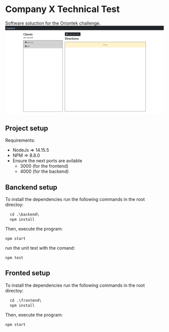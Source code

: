 ﻿# Company X Technical Test
Software soluction for the Oriontek challenge.
![](https://raw.githubusercontent.com/AlexitoReyes54/image/main/oriontek.PNG)
## Project setup
Requirements:
- NodeJs => 14.15.5
- NPM => 8.8.0
- Ensure the next ports are avilable
	- 3000 (for the frontend)
	- 4000 (for the backend)

## Banckend setup
To install the dependencies run the following commands in the root directoy:

      cd .\backend\
      npm install
    
  Then, execute the program:
	
    npm start
    
run the unit test with the comand:

    npm test

## Fronted setup
To install the dependencies run the following commands in the root directoy:

      cd .\frontend\
      npm install
    
  Then, execute the program:
	
    npm start
    
